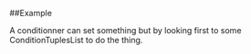 
<!---
FrozenIsBool True
-->

##Example

A conditionner can set something but by looking first to some ConditionTuplesList to 
do the thing.